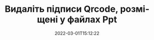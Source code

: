 ---
############################# Static ############################
layout: "auto-gen-signature"
date: 2022-03-01T15:12:22
draft: false
operation: Delete
signaturetype: Qrcode
fileformat: Ppt
productName: Java
lang: uk
productCode: java
otherformats: pdf doc docx docm dot dotm dotx odt ott rtf xls xlsx xlsm xlsb csv ods ots xltx xltm ppt pptx pps ppsx odp otp potx potm pptm ppsm
breadcrumb: Put Qrcode signature on Ppt for Java

############################# Head ############################
head_title: "Видалити підписи Qrcode із файлів Ppt через Java"
head_description: "Видалення певних підписів Qrcode із підписаних документів Ppt можна легко виконати за допомогою короткого коду Java."

############################# Header ############################
title: "Видаліть підписи Qrcode, розміщені у файлах Ppt"
description: "Видаліть різні підписи Qrcode з документів Ppt. Для видалення підписів Qrcode потрібен простий код Java."
bg_image: "https://cms.admin.containerize.com/templates/aspose/App_Themes/V3/images/bg/header1.png"
bg_overlay: false
button:
    enable: true

############################# SubMenu ############################
submenu:
    enable: true

    left:
        img_alt: "GroupDocs.Signature for Java"
        image: "https://cms.admin.containerize.com/templates/groupdocs/images/product-logos/90x90-noborder/groupdocs-signature-java.png"
        product: "GroupDocs.Signature"
        platform: "Java"



############################# About ############################
about:
    enable: true
    title: "Отримайте інформацію про функції API GroupDocs.Signature for Java"
    content: |
        [GroupDocs.Signature for Java](https://products.groupdocs.com/signature/java/) API надає багато способів обробки ваших документів за допомогою електронних підписів. Доступні цифрові підписи, такі як тексти, зображення, цифрові сертифікати, штрих-коди, QR-коди, штампи або метадані. Клієнти мають можливість додавати, видаляти, оновлювати, перевіряти або шукати цифрові підписи в PDF-файлах, документах MS Word, робочих книгах MS Excel, презентаціях MS PowerPoint, файлах Adobe Photoshop і різних форматах зображень. Надається величезна кількість корисних функцій і налаштувань.
    

############################# Steps ############################
steps:
    enable: true
    title_left: "Як видалити підписи Qrcode із вашого документа Ppt"
    content_left: |
        [GroupDocs.Signature for Java](https://products.groupdocs.com/signature/java/) надає корисну функцію для очищення документів Ppt від підписів Qrcode за допомогою кількох рядків коду.
        
        * По-перше, створіть шлях передачі об’єкта Signature до вашого документа як параметр конструктора.
        * Потім створіть відповідний об’єкт підпису та встановіть його унікальний ідентифікатор.
        * Після цього викличте метод Delete, передаючи об’єкт підпису, який необхідно видалити.
        * Нарешті, обробіть результати операції.

    title_right: "Системні вимоги"
    content_right: |
        GroupDocs.Signature for Java підтримуються на всіх основних платформах і операційних системах. Перш ніж виконувати наведений нижче код, переконайтеся, що у вашій системі встановлено такі передумови.

        * Операційні системи: Microsoft Windows, Linux, MacOS
        * Середовища розробки: NetBeans, Intellij IDEA, Eclipse, etc.
        * Java runtime: J2SE 6.0 and above
        * Завантажте останню версію GroupDocs.Signature for Java з [Maven](https://repository.groupdocs.com/webapp/#/artifacts/browse/tree/General/repo/com/groupdocs/groupdocs-signature)
         
    code: |
        ```java    
                
        // Set up input Ppt file
        String filePath = "input.ppt";
        // Set up output file
        String outputFilePath = "output.ppt";

        // Instantiate Signature for input file
        Signature signature = new Signature(filePath);

        // Id of signature which is supposed to be deleted
        // such Id may be obtained as result of search operation
        String id = "eff64a14-dad9-47b0-88e5-2ee4e3604e71";

        // provide signature features to delete
        QrCodeSignature signatureToDelete = new QrCodeSignature(id);

        // delete signature
        Boolean deleteResult = signature.delete(outputFilePath, signatureToDelete);

        // process deletion result
        if (deleteResult)
        {
                System.out.println("Signature was deleted successfully!");
        }
        ```

############################# Demos ############################
demos:
    enable: true
    title: "Підписання за допомогою підписів Qrcode Демо"
    content: |
       Додайте різні електронні підписи до файлу Ppt просто зараз, відвідавши веб-сайт [GroupDocs.Signature App](https://products.groupdocs.app/signature/family).          

############################# More Formats ############################
more_formats:
    enable: true
    title: "Видаліть свої підписи Qrcode за допомогою Java"
    content: |
        "Видалення електронних підписів, які були додані до документів різних форматів. Швидко видаліть підписи без додаткового коду."
    format: 
       
       
back_to_top:
    enable: true
---